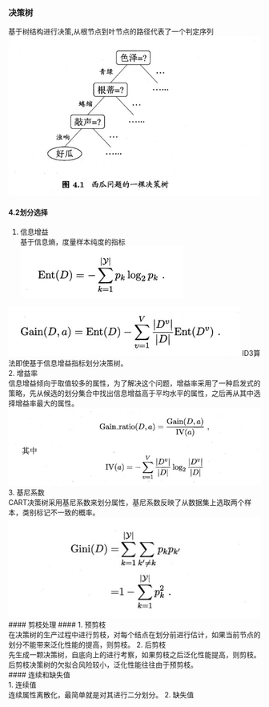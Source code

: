 ### 决策树 ###
 基于树结构进行决策,从根节点到叶节点的路径代表了一个判定序列<br>
<img src="./pic/6.jpg">
#### 4.2划分选择 ####
1. 信息增益<br>
基于信息熵，度量样本纯度的指标<br>
<img src="./pic/7.jpg"><br>
<img src="./pic/8.jpg">
ID3算法即使基于信息增益指标划分决策树。<br>
2. 增益率<br>
信息增益倾向于取值较多的属性，为了解决这个问题，增益率采用了一种启发式的策略，先从候选的划分集合中找出信息增益高于平均水平的属性，之后再从其中选择增益率最大的属性。<br>
<img src="./pic/9.jpg"><br>
3. 基尼系数<br>
CART决策树采用基尼系数来划分属性，基尼系数反映了从数据集上选取两个样本，类别标记不一致的概率。<br>
<img src="./pic/10.jpg"><br>
#### 剪枝处理 ####      
1. 预剪枝<br>
在决策树的生产过程中进行剪枝，对每个结点在划分前进行估计，如果当前节点的划分不能带来泛化性能的提高，则剪枝。
2. 后剪枝<br>
先生成一颗决策树，自底向上的进行考察，如果剪枝之后泛化性能提高，则剪枝。<br>
后剪枝决策树的欠拟合风险较小，泛化性能往往由于预剪枝。<br>
#### 连续和缺失值<br>
1. 连续值<br>
连续属性离散化，最简单就是对其进行二分划分。
2. 缺失值